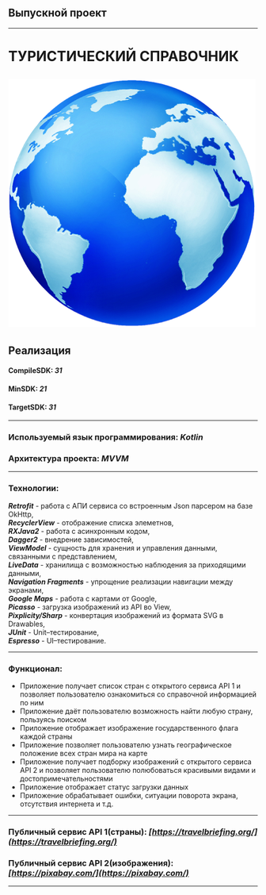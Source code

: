 ## **Выпускной проект**
-----------------------------------------------------------------------------------------------------------------------------------------------------
# **ТУРИСТИЧЕСКИЙ СПРАВОЧНИК**

![image](app/src/main/res/drawable-v24/ic_globe_round.png)
----------------------------------------------------------------------------------------------------------------------------------------------------- 
## **Реализация**

#### **CompileSDK:** ***31***  
#### **MinSDK:** ***21***  
#### **TargetSDK:** ***31***
----------------------------------------------------------------------------------------------------------------------------------------------------- 
### **Используемый язык программирования:** ***Kotlin*** 
### **Архитектура проекта:** ***MVVM***   
-----------------------------------------------------------------------------------------------------------------------------------------------------
### **Технологии:**  
***Retrofit*** - работа с АПИ сервиса со встроенным Json парсером на базе OkHttp,   
***RecyclerView*** - отображение списка элеметнов,   
***RXJava2*** - работа с асинхронным кодом,   
***Dagger2*** - внедрение зависимостей,   
***ViewModel*** - сущность для хранения и управления данными, связанными с представлением,   
***LiveData*** - хранилища с возможностью наблюдения за приходящими данными,  
***Navigation Fragments*** - упрощение реализации навигации между экранами,  
***Google Maps*** - работа с картами от Google,  
***Picasso*** - загрузка изображений из API во View,  
***Pixplicity/Sharp*** - конвертация изображений из формата SVG в Drawables,  
***JUnit*** - Unit–тестирование,  
***Espresso*** - UI–тестирование. 

 -----------------------------------------------------------------------------------------------------------------------------------------------------   
### **Функционал:** 
- Приложение получает список стран с открытого сервиса API 1 и позволяет пользователю ознакомиться со справочной информацией по ним 
- Приложение даёт пользователю возможность найти любую страну, пользуясь поиском   
- Приложение отображает изображение государственного флага каждой страны 
- Приложение позволяет пользователю узнать географическое положение всех стран мира на карте 
- Приложение получает подборку изображений с открытого сервиса API 2 и позволяет пользователю полюбоваться красивыми видами и достопримечательностями 
- Приложение отображает статус загрузки данных
- Приложение обрабатывает ошибки, ситуации поворота экрана, отсутствия интернета и т.д.
-----------------------------------------------------------------------------------------------------------------------------------------------------
### **Публичный сервис API 1(страны):** ***[https://travelbriefing.org/](https://travelbriefing.org/)***
### **Публичный сервис API 2(изображения):** ***[https://pixabay.com/](https://pixabay.com/)***
-----------------------------------------------------------------------------------------------------------------------------------------------------